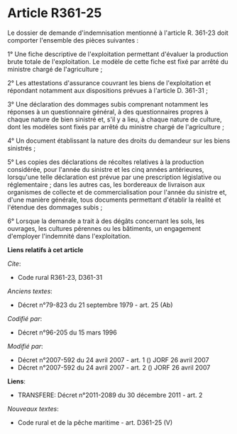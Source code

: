 # Article R361-25

Le dossier de demande d'indemnisation mentionné à l'article R. 361-23 doit comporter l'ensemble des pièces suivantes :

1° Une fiche descriptive de l'exploitation permettant d'évaluer la production brute totale de l'exploitation. Le modèle de
cette fiche est fixé par arrêté du ministre chargé de l'agriculture ;

2° Les attestations d'assurance couvrant les biens de l'exploitation et répondant notamment aux dispositions prévues à
l'article D. 361-31 ;

3° Une déclaration des dommages subis comprenant notamment les réponses à un questionnaire général, à des questionnaires
propres à chaque nature de bien sinistré et, s'il y a lieu, à chaque nature de culture, dont les modèles sont fixés par
arrêté du ministre chargé de l'agriculture ;

4° Un document établissant la nature des droits du demandeur sur les biens sinistrés ;

5° Les copies des déclarations de récoltes relatives à la production considérée, pour l'année du sinistre et les cinq années
antérieures, lorsqu'une telle déclaration est prévue par une prescription législative ou réglementaire ; dans les autres cas,
les bordereaux de livraison aux organismes de collecte et de commercialisation pour l'année du sinistre et, d'une manière
générale, tous documents permettant d'établir la réalité et l'étendue des dommages subis ;

6° Lorsque la demande a trait à des dégâts concernant les sols, les ouvrages, les cultures pérennes ou les bâtiments, un
engagement d'employer l'indemnité dans l'exploitation.

**Liens relatifs à cet article**

_Cite_:

  - Code rural R361-23, D361-31

_Anciens textes_:

  - Décret n°79-823 du 21 septembre 1979 - art. 25 (Ab)

_Codifié par_:

  - Décret n°96-205 du 15 mars 1996

_Modifié par_:

  - Décret n°2007-592 du 24 avril 2007 - art. 1 () JORF 26 avril 2007
  - Décret n°2007-592 du 24 avril 2007 - art. 2 () JORF 26 avril 2007

**Liens**:

  - TRANSFERE: Décret n°2011-2089 du 30 décembre 2011 - art. 2

_Nouveaux textes_:

  - Code rural et de la pêche maritime - art. D361-25 (V)
